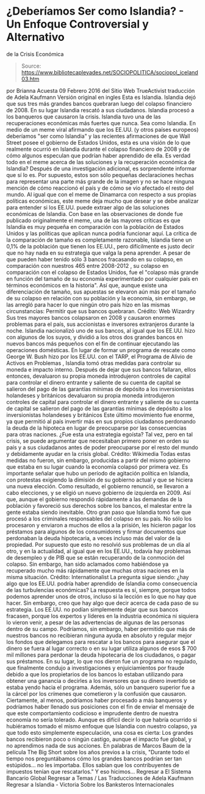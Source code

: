 # ¿Deberíamos Ser como Islandia? - Un Enfoque Controversial y Alternativo 
de la Crisis Económica

> Source: https://www.bibliotecapleyades.net/SOCIOPOLITICA/sociopol_iceland03.htm

por Brianna Acuesta 09 Febrero 2016
del Sitio Web TrueActivist
traducción de Adela Kaufmann Versión original en ingles
Esta es Islandia.
Islandia dejó que sus tres más grandes bancos quebraran
luego del colapso financiero de 2008.
En su lugar Islandia rescató a sus ciudadanos. Islandia procesó a los banqueros que causaron la crisis.
Islandia tuvo una de las recuperaciones económicas
más fuertes que nunca.
Sea como Islandia.
En medio de un meme viral afirmando que los EE.UU. (y otros países europeos) deberíamos "ser como Islandia" y las recientes afirmaciones de que Wall Street posee el gobierno de Estados Unidos, esta es una visión de lo que realmente ocurrió en Islandia durante el colapso financiero de 2008 y de cómo algunos especulan que podrían haber aprendido de ella.
Es verdad todo en el meme acerca de las soluciones y la recuperación económica de Islandia? Después de una investigación adicional, es sorprendente informar que sí lo es.
Por supuesto, estos son sólo pequeñas declaraciones hechas para representar una parte más grande de la imagen y no se hace ninguna mención de cómo reaccionó el país y de cómo se vio afectado el resto del mundo.
Al igual que con el meme de Dinamarca con respecto a sus propias políticas económicas, este meme deja mucho que desear y se debe analizar para entender si los EE.UU. puede extraer algo de las soluciones económicas de Islandia.
Con base en las observaciones de donde fue publicado originalmente el meme, una de las mayores críticas es que Islandia es muy pequeña en comparación con la población de Estados Unidos y las políticas que aplican nunca podría funcionar aquí.
La crítica de la comparación de tamaño es completamente razonable, Islandia tiene un 0,1% de la población que tienen los EE.UU., pero difícilmente es justo decir que no hay nada en su estrategia que valga la pena aprender.
A pesar de que pueden haber tenido sólo 3 bancos fracasando en su colapso, en comparación con nuestros 465 entre 2008-2012 , su colapso en comparación con el colapso de Estados Unidos, fue el
"colapso más grande en función del tamaño de su economía experimentado por cualquier país en términos económicos en la historia".
Así que, aunque existe una diferenciación de tamaño, sus apuestas se elevaron aún más por el tamaño de su colapso en relación con su población y la economía, sin embargo, se las arregló para hacer lo que ningún otro país hizo en las mismas circunstancias:
Permitir que sus bancos quebraran.
Crédito: Web Wizardry
Sus tres mayores bancos colapsaron en 2008 y causaron enormes problemas para el país, sus accionistas e inversores extranjeros durante la noche.
Islandia nacionalizó uno de sus bancos, al igual que los EE.UU. hizo con algunos de los suyos, y dividió a los otros dos grandes bancos en nuevos bancos más pequeños con el fin de continuar ejecutando las operaciones domésticas.
En lugar de formar un programa de rescate como George W. Bush hizo por los EE.UU. con el TARP, el Programa de Alivio de Activos en Problemas , Islandia tomó otras medidas para controlar su moneda e impacto interno.
Después de dejar que sus bancos fallaran, ellos entonces,
devaluaron su propia moneda introdujeron controles de capital para controlar el dinero entrante y saliente de su cuenta de capital se salieron del pago de las garantías mínimas de depósito a los inversionistas holandeses y británicos
devaluaron su propia moneda
introdujeron controles de capital para controlar el dinero entrante y saliente de su cuenta de capital
se salieron del pago de las garantías mínimas de depósito a los inversionistas holandeses y británicos
Este último movimiento fue enorme, ya que permitió al país invertir más en sus propios ciudadanos perdonando la deuda de la hipoteca en lugar de preocuparse por las consecuencias para otras naciones.
¿Fue esta una estrategia egoísta?
Tal vez, pero en tal crisis, se puede argumentar que necesitaban primero poner en orden su país y a sus ciudadanos antes de poder preocuparse por el resto del mundo y debidamente ayudar en la crisis global.
Crédito: Wikimedia
Todas estas medidas no fueron, sin embargo, producidas a partir del mismo gobierno que estaba en su lugar cuando la economía colapsó por primera vez.
Es importante señalar que hubo un período de agitación política en Islandia, con protestas exigiendo la dimisión de su gobierno actual y que se hiciera una nueva elección.
Como resultado, el gobierno renunció, se llevaron a cabo elecciones, y se eligió un nuevo gobierno de izquierda en 2009.
Así que, aunque el gobierno respondió rápidamente a las demandas de la población y favoreció sus derechos sobre los bancos, el malestar entre la gente estaba siendo inevitable.
Otro gran paso que Islandia tomó fue que procesó a los criminales responsables del colapso en su país.
No sólo los procesaron y enviaron a muchos de ellos a la prisión, les hicieron pagar los préstamos para algunos de los consumidores y firmar documentos que perdonaban la deuda hipotecaria, a veces incluso más del valor de la propiedad.
Por supuesto que esto no resolvió sus problemas de un día al otro, y en la actualidad, al igual que en los EE.UU., todavía hay problemas de desempleo y de PIB que se están recuperando de la conmoción del colapso.
Sin embargo, han sido aclamados como habiéndose ya recuperado mucho más rápidamente que muchas otras naciones en la misma situación.
Crédito: Internationalist
La pregunta sigue siendo:
¿hay algo que los EE.UU. podría haber aprendido de Islandia como consecuencia de las turbulencias económicas?
La respuesta es sí, siempre, porque todos podemos aprender unos de otros, incluso si la lección es lo que no hay que hacer.
Sin embargo, creo que hay algo que decir acerca de cada paso de su estrategia.
Los EE.UU. no podían simplemente dejar que sus bancos fracasen, porque los expertos y líderes en la industria económica ni siquiera lo vieron venir, a pesar de las advertencias de algunas de las personas dentro de su campo.
Podríamos, sin embargo, haber permitido que más de nuestros bancos no recibieran ninguna ayuda en absoluto y regular mejor los fondos que delegamos para rescatar a los bancos para asegurar que el dinero se fuera al lugar correcto o en su lugar utiliza algunos de esos $ 700 mil millones para perdonar la deuda hipotecaria de los ciudadanos, o pagar sus préstamos.
En su lugar, lo que nos dieron fue un programa no regulado, que finalmente condujo a investigaciones y enjuiciamientos por fraude debido a que los propietarios de los bancos lo estaban utilizando para obtener una ganancia o decirles a los inversores que su dinero invertido se estaba yendo hacia el programa.
Además, sólo un banquero superior fue a la cárcel por los crímenes que cometieron y la confusión que causaron.
Ciertamente, al menos, podríamos haber procesado a más banqueros y podríamos haber llenado sus posiciones con el fin de enviar el mensaje de que este comportamiento codicioso e imprudente dentro de nuestra economía no sería tolerado.
Aunque es difícil decir lo que habría ocurrido si hubiéramos tomado el mismo enfoque que Islandia con nuestro colapso, ya que todo esto simplemente especulación, una cosa es cierta:
Los grandes bancos recibieron poco o ningún castigo, aunque el impacto fue global, y no aprendimos nada de sus acciones.
En palabras de Marcos Baum de la película The Big Short sobre los años previos a la crisis,
"Durante todo el tiempo nos preguntábamos cómo los grandes bancos podrían ser tan estúpidos... no les importaba. Ellos sabían que los contribuyentes de impuestos tenían que rescatarlos."
Y eso hicimos...
Regresar a El Sistema Bancario Global
Regresar a Temas / Las Traducciones de Adela Kaufmann
Regresar a Islandia - Victoria Sobre los Banksteros Internacionales
